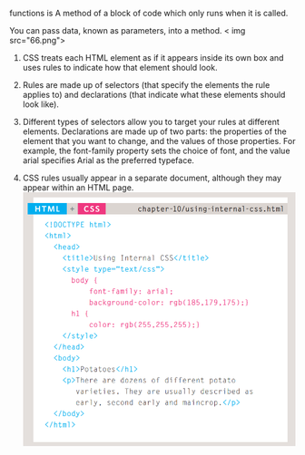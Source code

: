 functions is A method of a block of code which only runs when it is called.

You can pass data, known as parameters, into a method.
< img src="66.png">
  

1. CSS treats each HTML element as if it appears inside
its own box and uses rules to indicate how that
element should look.


2. Rules are made up of selectors (that specify the
elements the rule applies to) and declarations (that
indicate what these elements should look like).


3. Different types of selectors allow you to target your
rules at different elements.
Declarations are made up of two parts: the properties
of the element that you want to change, and the values
of those properties. For example, the font-family
property sets the choice of font, and the value arial
specifies Arial as the preferred typeface.
4. CSS rules usually appear in a separate document,
although they may appear within an HTML page.
![](6.png)
  


